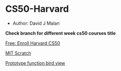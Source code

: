 # CS50-Harvard
- Author: David J Malan

**Check branch for different week cs50 courses title**

[Free: Enroll Harvard CS50](https://www.edx.org/course/cs50s-introduction-to-computer-science)

[MIT Scratch](https://scratch.mit.edu/)

[Prototype function bird view](https://manual.cs50.io/)

